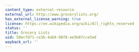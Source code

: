 ```yaml
---
content_type: external-resource
external_url: http://www.grocerylists.org/
has_external_license_warning: true
license: https://en.wikipedia.org/wiki/All_rights_reserved
status: ''
title: Grocery Lists
uid: 50ecfd71-ce3b-4ab9-98f8-ee5b87cce5ed
wayback_url: ''
---
```

